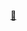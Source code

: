 [🔗](https://telegra.ph/%E5%85%8D%E8%B2%BB%E5%B0%87%E9%80%8F%E6%98%8E%E5%BA%95%E5%8B%95%E6%85%8BGIF%E6%B7%BB%E5%8A%A0%E5%88%B0%E8%B2%BC%E7%B4%99%E6%96%B9%E6%B3%95-01-30)
